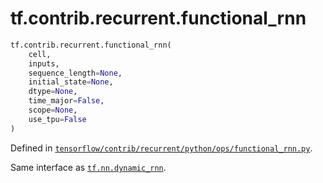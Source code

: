 <div itemscope itemtype="http://developers.google.com/ReferenceObject">
<meta itemprop="name" content="tf.contrib.recurrent.functional_rnn" />
<meta itemprop="path" content="Stable" />
</div>

# tf.contrib.recurrent.functional_rnn

``` python
tf.contrib.recurrent.functional_rnn(
    cell,
    inputs,
    sequence_length=None,
    initial_state=None,
    dtype=None,
    time_major=False,
    scope=None,
    use_tpu=False
)
```



Defined in [`tensorflow/contrib/recurrent/python/ops/functional_rnn.py`](https://www.tensorflow.org/code/tensorflow/contrib/recurrent/python/ops/functional_rnn.py).

Same interface as <a href="../../../tf/nn/dynamic_rnn.md"><code>tf.nn.dynamic_rnn</code></a>.